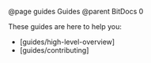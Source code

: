 @page guides Guides
@parent BitDocs 0

These guides are here to help you:

- [guides/high-level-overview]
- [guides/contributing]
